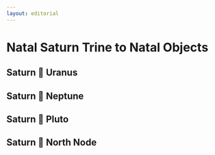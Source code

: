 ```yaml
---
layout: editorial
---
```


# Natal Saturn Trine to Natal Objects

## &#x20; Saturn 🔺  Uranus &#x20;

## Saturn 🔺 Neptune &#x20;

## Saturn 🔺  Pluto &#x20;

## Saturn 🔺  North Node &#x20;
